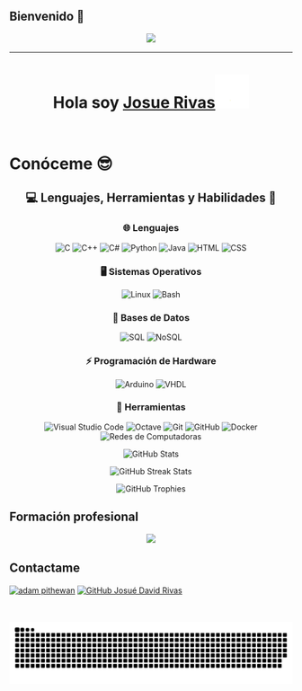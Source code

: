 ## Bienvenido 👋

<!--
**JosueDavidRivasGarcia/JosueDavidRivasGarcia** is a ✨ _special_ ✨ repository because its `README.md` (this file) appears on your GitHub profile.

Here are some ideas to get you started:

- 🔭 I’m currently working on ...
- 🌱 I’m currently learning ...
- 👯 I’m looking to collaborate on ...
- 🤔 I’m looking for help with ...
- 💬 Ask me about ...
- 📫 How to reach me: ...
- 😄 Pronouns: ...
- ⚡ Fun fact: ...
-->

<p align="center">
  <img src="https://miro.medium.com/max/2048/1*OohqW5DGh9CQS4hLY5FXzA.png" height="230"/>
</p>
<hr>
<h1 align="center">Hola soy <a href="https://github.com/JosueDavidRivasGarcia">Josue Rivas</a><img src="https://github.com/Kathryn-Jie/Kathryn-Jie/blob/main/wave.gif" width="60px"/></h1>
<Br>
<h1>Conóceme 😎</h1>
<div>
  <h2 align="center">💻 Lenguajes, Herramientas y Habilidades 🌟</h2>
<div align="center">
  <h3>🌐 Lenguajes</h3>
  <p>
    <img src="https://cdn.jsdelivr.net/gh/devicons/devicon/icons/c/c-original.svg" alt="C" width="50" />
    <img src="https://cdn.jsdelivr.net/gh/devicons/devicon/icons/cplusplus/cplusplus-original.svg" alt="C++" width="50" />
    <img src="https://cdn.jsdelivr.net/gh/devicons/devicon/icons/csharp/csharp-original.svg" alt="C#" width="50" />
    <img src="https://cdn.jsdelivr.net/gh/devicons/devicon/icons/python/python-original.svg" alt="Python" width="50" />
    <img src="https://cdn.jsdelivr.net/gh/devicons/devicon/icons/java/java-original.svg" alt="Java" width="50" />
    <img src="https://cdn.jsdelivr.net/gh/devicons/devicon/icons/html5/html5-original.svg" alt="HTML" width="50" />
    <img src="https://cdn.jsdelivr.net/gh/devicons/devicon/icons/css3/css3-original.svg" alt="CSS" width="50" />
  </p>
  
  <h3>🖥️ Sistemas Operativos</h3>
  <p>
    <img src="https://cdn.jsdelivr.net/gh/devicons/devicon/icons/linux/linux-original.svg" alt="Linux" width="50" />
    <img src="https://cdn.jsdelivr.net/gh/devicons/devicon/icons/bash/bash-original.svg" alt="Bash" width="50" />
  </p>
  
  <h3>💾 Bases de Datos</h3>
  <p>
    <img src="https://cdn.jsdelivr.net/gh/devicons/devicon/icons/mysql/mysql-original-wordmark.svg" alt="SQL" width="50" />
    <img src="https://cdn.jsdelivr.net/gh/devicons/devicon/icons/mongodb/mongodb-original-wordmark.svg" alt="NoSQL" width="50" />
  </p>
  
  <h3>⚡ Programación de Hardware</h3>
  <p>
    <img src="https://cdn.jsdelivr.net/gh/devicons/devicon/icons/arduino/arduino-original.svg" alt="Arduino" width="50" />
    <img src="https://cdn.jsdelivr.net/gh/devicons/devicon/icons/vhdl/vhdl-original.svg" alt="VHDL" width="50" />
  </p>
  
  <h3>🔧 Herramientas</h3>
  <p>
    <img src="https://cdn.jsdelivr.net/gh/devicons/devicon/icons/vscode/vscode-original.svg" alt="Visual Studio Code" width="50" />
    <img src="https://upload.wikimedia.org/wikipedia/commons/a/aa/Gnu-octave-logo.svg" alt="Octave" width="50" />
    <img src="https://cdn.jsdelivr.net/gh/devicons/devicon/icons/git/git-original.svg" alt="Git" width="50" />
    <img src="https://cdn.jsdelivr.net/gh/devicons/devicon/icons/github/github-original.svg" alt="GitHub" width="50" />
    <img src="https://cdn.jsdelivr.net/gh/devicons/devicon/icons/docker/docker-original.svg" alt="Docker" width="50" />
    <img src="https://cdn.jsdelivr.net/gh/devicons/devicon/icons/networkx/networkx-original.svg" alt="Redes de Computadoras" width="50" />
  </p>
</div>

<p align="center">
  <img src="https://github-readme-stats.vercel.app/api?username=JosueDavidRivasGarcia&show_icons=true&theme=radical" alt="GitHub Stats" />
</p>

<p align="center">
  <img src="https://github-readme-streak-stats.herokuapp.com/?user=JosueDavidRivasGarcia&theme=radical" alt="GitHub Streak Stats" />
</p>

<p align="center">
  <img src="https://github-profile-trophy.vercel.app/?username=JosueDavidRivasGarcia&theme=darkhub" alt="GitHub Trophies" />
</p>

</div>
  <div>
    <h2>Formación profesional</h2>
    <p align="center">
      <img src="https://www.computacionuaz.mx/wp-content/uploads/2022/11/LogoIC_mnu.png" width="100" heigth="100">
    </p>
  </div>
  <div>
    <h2>Contactame</h2>
    <a href="https://www.linkedin.com/in/josu%C3%A9-david-rivas-garc%C3%ADa-548436264/" target="blank"><img align="center"
      src="https://raw.githubusercontent.com/rahuldkjain/github-profile-readme-generator/master/src/images/icons/Social/linked-in-alt.svg"
      alt="adam pithewan" height="30" width="40" /></a>
    <a href="https://github.com/JosueDavidRivasGarcia" target="blank">
      <img align="center" 
           src="https://raw.githubusercontent.com/rahuldkjain/github-profile-readme-generator/master/src/images/icons/Social/github.svg" 
           alt="GitHub Josué David Rivas" 
           height="30" 
           width="40" />
    </a>

  </div>
</div><br><br>


<p align="center">
  <img  src="https://raw.githubusercontent.com/iscpatricio92/iscpatricio92/main/resources/img/github-contribution-grid-snake.svg"
    alt="iscpatricio92" />
</p>
